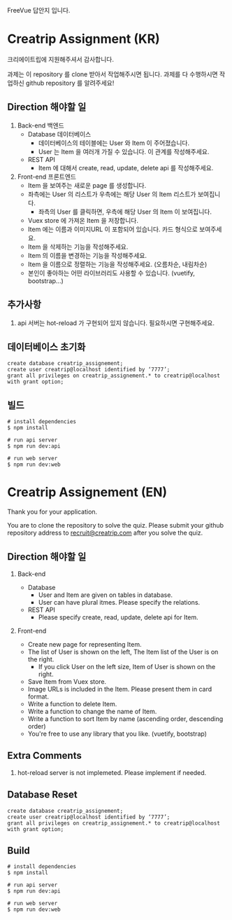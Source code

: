 FreeVue 답안지 입니다.

# Creatrip Assignment (KR)

크리에이트립에 지원해주셔서 감사합니다.

과제는 이 repository 를 clone 받아서 작업해주시면 됩니다.
과제를 다 수행하시면 작업하신 github repository 를 알려주세요!


## Direction 해야할 일
1. Back-end 백엔드
    * Database 데이터베이스
        * 데이터베이스의 테이블에는 User 와 Item 이 주어졌습니다.
        * User 는 Item 을 여러개 가질 수 있습니다. 이 관계를 작성해주세요.
    * REST API 
        * Item 에 대해서 create, read, update, delete api 를 작성해주세요.
2. Front-end 프론트엔드
    * Item 을 보여주는 새로운 page 를 생성합니다.
    * 좌측에는 User 의 리스트가 우측에는 해당 User 의 Item 리스트가 보여집니다.
        * 좌측의 User 를 클릭하면, 우측에 해당 User 의 Item 이 보여집니다.
    * Vuex store 에 가져온 Item 을 저장합니다.
    * Item 에는 이름과 이미지URL 이 포함되어 있습니다. 카드 형식으로 보여주세요.
    * Item 을 삭제하는 기능을 작성해주세요.
    * Item 의 이름을 변경하는 기능을 작성해주세요.
    * Item 을 이름으로 정렬하는 기능을 작성해주세요. (오름차순, 내림차순)
    * 본인이 좋아하는 어떤 라이브러리도 사용할 수 있습니다. (vuetify, bootstrap...)

## 추가사항
1. api 서버는 hot-reload 가 구현되어 있지 않습니다. 필요하시면 구현해주세요. 
    
   
## 데이터베이스 초기화
    create database creatrip_assignement;
    create user creatrip@localhost identified by ‘7777’;
    grant all privileges on creatrip_assignement.* to creatrip@localhost with grant option;

## 빌드
    # install dependencies
    $ npm install
    
    # run api server
    $ npm run dev:api
    
    # run web server
    $ npm run dev:web
    
    
    
# Creatrip Assignement (EN)

Thank you for your application.

You are to clone the repository to solve the quiz.
Please submit your github repository address to recruit@creatrip.com after you solve the quiz.

## Direction 해야할 일
1. Back-end 
    * Database 
        * User and Item are given on tables in database.
        * User can have plural itmes. Please specify the relations.
    * REST API 
        * Please specify create, read, update, delete api for Item.
        
2. Front-end 
    * Create new page for representing Item.
    * The list of User is shown on the left, The Item list of the User is on the right. 
         * If you click User on the left size, Item of User is shown on the right.
    * Save Item from Vuex store.
    * Image URLs is included in the Item. Please present them in card format.
    * Write a function to delete Item.
    * Write a function to change the name of Item.
    * Write a function to sort Item by name (ascending order, descending order)
    * You're free to use any library that you like. (vuetify, bootstrap)
    

## Extra Comments
1. hot-reload server is not implemeted. Please implement if needed.
   
  
## Database Reset
    create database creatrip_assignement;
    create user creatrip@localhost identified by ‘7777’;
    grant all privileges on creatrip_assignement.* to creatrip@localhost with grant option;

## Build
    # install dependencies
    $ npm install
    
    # run api server
    $ npm run dev:api
    
    # run web server
    $ npm run dev:web
    
